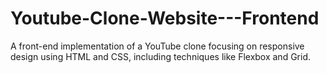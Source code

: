 # Youtube-Clone-Website---Frontend
A front-end implementation of a YouTube clone focusing on responsive design using HTML and CSS, including techniques like Flexbox and Grid.
